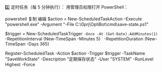 2️⃣ 定时任务（每 5 分钟执行）：
用管理员权限打开 PowerShell：

powershell
复制
编辑
$action = New-ScheduledTaskAction -Execute "powershell.exe" -Argument "-File C:\0prj\OptiBot\cmd\save-state.ps1"


$trigger = New-ScheduledTaskTrigger `
    -Once -At (Get-Date).AddMinutes(1) `
-RepetitionInterval (New-TimeSpan -Minutes 5) `
-RepetitionDuration (New-TimeSpan -Days 365)



Register-ScheduledTask -Action $action -Trigger $trigger -TaskName "SaveWorkState" -Description "定期保存状态" -User "SYSTEM" -RunLevel Highest -Force

